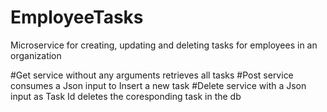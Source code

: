 # EmployeeTasks
Microservice for creating, updating and deleting tasks for employees in an organization

#Get service without any arguments retrieves all tasks
#Post service consumes a Json input to Insert a new task
#Delete service with a Json input as Task Id deletes the coresponding task in the db
